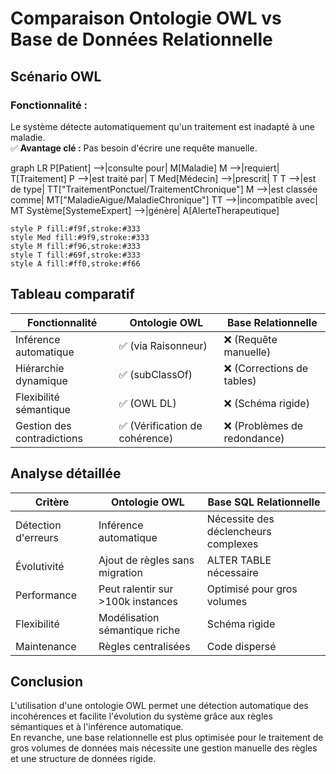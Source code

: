 # Comparaison Ontologie OWL vs Base de Données Relationnelle

## Scénario OWL
### Fonctionnalité :
Le système détecte automatiquement qu'un traitement est inadapté à une maladie.  
✅ **Avantage clé :** Pas besoin d'écrire une requête manuelle.

graph LR
    P[Patient] -->|consulte pour| M[Maladie]
    M -->|requiert| T[Traitement]
    P -->|est traité par| T
    Med[Médecin] -->|prescrit| T
    T -->|est de type| TT["TraitementPonctuel/TraitementChronique"]
    M -->|est classée comme| MT["MaladieAigue/MaladieChronique"]
    TT -->|incompatible avec| MT
    Système[SystemeExpert] -->|génère| A[AlerteTherapeutique]
    
    style P fill:#f9f,stroke:#333
    style Med fill:#9f9,stroke:#333
    style M fill:#f96,stroke:#333
    style T fill:#69f,stroke:#333
    style A fill:#ff0,stroke:#f66

## Tableau comparatif

| Fonctionnalité               | Ontologie OWL                    | Base Relationnelle            |
|------------------------------|-----------------------------------|-------------------------------|
| Inférence automatique         | ✅ (via Raisonneur)               | ❌ (Requête manuelle)         |
| Hiérarchie dynamique          | ✅ (subClassOf)                   | ❌ (Corrections de tables)    |
| Flexibilité sémantique        | ✅ (OWL DL)                       | ❌ (Schéma rigide)            |
| Gestion des contradictions    | ✅ (Vérification de cohérence)    | ❌ (Problèmes de redondance)  |

## Analyse détaillée

| Critère                        | Ontologie OWL                       | Base SQL Relationnelle         |
|---------------------------------|--------------------------------------|--------------------------------|
| Détection d'erreurs            | Inférence automatique               | Nécessite des déclencheurs complexes |
| Évolutivité                    | Ajout de règles sans migration      | ALTER TABLE nécessaire         |
| Performance                    | Peut ralentir sur >100k instances    | Optimisé pour gros volumes    |
| Flexibilité                    | Modélisation sémantique riche       | Schéma rigide                 |
| Maintenance                    | Règles centralisées                 | Code dispersé                 |

## Conclusion

L'utilisation d'une ontologie OWL permet une détection automatique des incohérences et facilite l'évolution du système grâce aux règles sémantiques et à l'inférence automatique.  
En revanche, une base relationnelle est plus optimisée pour le traitement de gros volumes de données mais nécessite une gestion manuelle des règles et une structure de données rigide.

